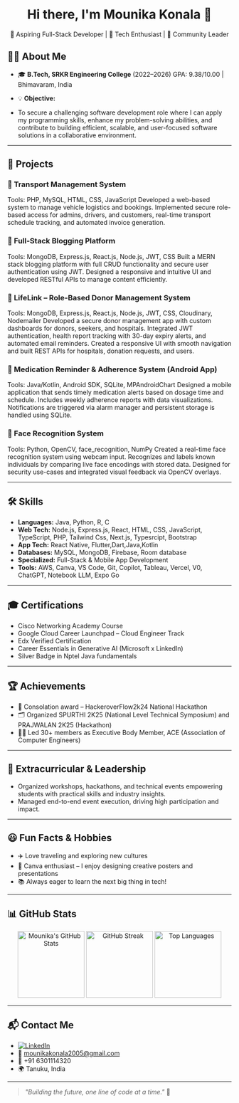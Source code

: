 <h1 align="center"> Hi there, I'm Mounika Konala 👋</h1> 
<p align="center">     
🌱 Aspiring Full-Stack Developer | 🚀 Tech Enthusiast | 🤝 Community Leader   
</p>   
      
## 👩‍💻 About Me
- 🎓 **B.Tech, SRKR Engineering College** (2022–2026) 
  GPA: 9.38/10.00 | Bhimavaram, India
   
   
- 💡 **Objective:**  
-    
  To secure a challenging software development role where I can apply my programming skills, enhance my problem-solving abilities, and contribute to building efficient, scalable, and user-focused software solutions in a collaborative environment.   
 
---
## 🚀 Projects 
  
### 🔹 Transport Management System
Tools: PHP, MySQL, HTML, CSS, JavaScript
Developed a web-based system to manage vehicle logistics and bookings. Implemented secure role-based access for admins,  drivers, and customers, real-time transport schedule tracking, and automated invoice generation.    

### 🔹 Full-Stack Blogging Platform 
Tools: MongoDB, Express.js, React.js, Node.js, JWT, CSS
Built a MERN stack blogging platform with full CRUD functionality and secure user authentication using JWT. Designed a responsive and intuitive UI and developed RESTful APIs to manage content efficiently.
    
### 🔹 LifeLink – Role-Based Donor Management System
Tools: MongoDB, Express.js, React.js, Node.js, JWT, CSS, Cloudinary, Nodemailer
Developed a secure donor management app with custom dashboards for donors, seekers, and hospitals. Integrated JWT authentication, health report tracking with 30-day expiry alerts, and automated email reminders. Created a responsive UI with smooth navigation and built REST APIs for hospitals, donation requests, and users.
  
### 🔹 Medication Reminder & Adherence System (Android App)
Tools: Java/Kotlin, Android SDK, SQLite, MPAndroidChart
Designed a mobile application that sends timely medication alerts based on dosage time and schedule. Includes weekly adherence reports with data visualizations. Notifications are triggered via alarm manager and persistent storage is handled using SQLite.

### 🔹 Face Recognition System
Tools: Python, OpenCV, face_recognition, NumPy
Created a real-time face recognition system using webcam input. Recognizes and labels known individuals by comparing live face encodings with stored data. Designed for security use-cases and integrated visual feedback via OpenCV overlays.

----

## 🛠️ Skills

- **Languages:** Java, Python, R, C  
- **Web Tech:** Node.js, Express.js, React, HTML, CSS, JavaScript, TypeScript, PHP, Tailwind Css, Next.js, Typesrcipt, Bootstrap
- **App Tech:** React Native, Flutter,Dart,Java,Kotlin 
- **Databases:** MySQL, MongoDB, Firebase, Room database
- **Specialized:** Full-Stack & Mobile App Development  
- **Tools:** AWS, Canva, VS Code, Git, Copilot, Tableau, Vercel, V0, ChatGPT, Notebook LLM, Expo Go
  
---
 

## 🎓 Certifications

- Cisco Networking Academy Course
- Google Cloud Career Launchpad – Cloud Engineer Track
- Edx Verified Certification
- Career Essentials in Generative AI (Microsoft x LinkedIn)
- Silver Badge in Nptel Java fundamentals
---

## 🏆 Achievements

- 🏅 Consolation award – HackeroverFlow2k24 National Hackathon  
- 🗂️ Organized SPURTHI 2K25 (National Level Technical Symposium) and PRAJWALAN 2K25 (Hackathon)  
- 👩‍💼 Led 30+ members as Executive Body Member, ACE (Association of Computer Engineers)

----

## 🌟 Extracurricular & Leadership

- Organized workshops, hackathons, and technical events empowering students with practical skills and industry insights.
- Managed end-to-end event execution, driving high participation and impact.

----

## 😃 Fun Facts & Hobbies

- ✈️ Love traveling and exploring new cultures
- 🎨 Canva enthusiast – I enjoy designing creative posters and presentations
- 📚 Always eager to learn the next big thing in tech!

---

## 📊 GitHub Stats

<p align="center">
  <img src="https://github-readme-stats.vercel.app/api?username=moniieekaa&show_icons=true&theme=radical" alt="Mounika's GitHub Stats" height="150"/>
  <img src="https://github-readme-streak-stats.herokuapp.com/?user=moniieekaa&theme=radical" alt="GitHub Streak" height="150"/> 
  <img src="https://github-readme-stats.vercel.app/api/top-langs/?username=moniieekaa&layout=compact&theme=radical" alt="Top Languages" height="150"/>
</p>

---

## 📬 Contact Me

- [![LinkedIn](https://img.shields.io/badge/-Mounika%20Konala-blue?style=flat-square&logo=Linkedin&logoColor=white&link=https://www.linkedin.com/in/mounika-konala/)](https://www.linkedin.com/in/mounika-konala/)
- 📧 mounikakonala2005@gmail.com
- 📱 +91 6301114320
- 🌍 Tanuku, India

----
 
> _"Building the future, one line of code at a time."_ 🚀
 
<!--
**moniieekaa/moniieekaa** is a ✨ special ✨ repository because its `README.md` (this file) appears on your GitHub profile.
-->
